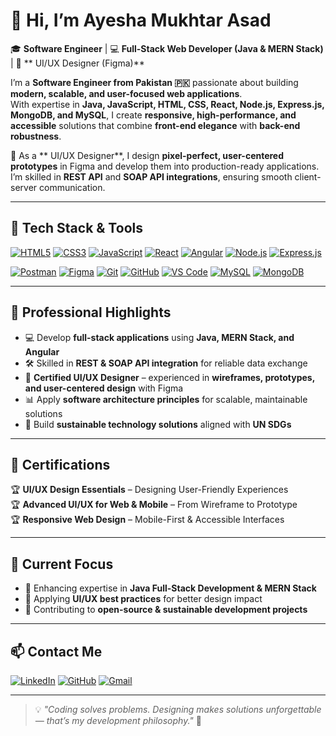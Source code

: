 # 👋 Hi, I’m Ayesha Mukhtar Asad  

🎓 **Software Engineer** | 💻 **Full-Stack Web Developer (Java & MERN Stack)** | 🎨 ** UI/UX Designer (Figma)**  

I’m a **Software Engineer from Pakistan 🇵🇰** passionate about building **modern, scalable, and user-focused web applications**.  
With expertise in **Java, JavaScript, HTML, CSS, React, Node.js, Express.js, MongoDB, and MySQL**, I create **responsive, high-performance, and accessible** solutions that combine **front-end elegance** with **back-end robustness**.  

💼 As a ** UI/UX Designer**, I design **pixel-perfect, user-centered prototypes** in Figma and develop them into production-ready applications.  
I’m skilled in **REST API** and **SOAP API integrations**, ensuring smooth client-server communication.   

---

## 🚀 Tech Stack & Tools  

[![HTML5](https://img.shields.io/badge/HTML5-E34F26?style=for-the-badge&logo=html5&logoColor=white)]()
[![CSS3](https://img.shields.io/badge/CSS3-1572B6?style=for-the-badge&logo=css3&logoColor=white)]()
[![JavaScript](https://img.shields.io/badge/JavaScript-F7DF1E?style=for-the-badge&logo=javascript&logoColor=black)]()
[![React](https://img.shields.io/badge/React-20232A?style=for-the-badge&logo=react&logoColor=61DAFB)]()
[![Angular](https://img.shields.io/badge/Angular-DD0031?style=for-the-badge&logo=angular&logoColor=white)]()
[![Node.js](https://img.shields.io/badge/Node.js-339933?style=for-the-badge&logo=node.js&logoColor=white)]()
[![Express.js](https://img.shields.io/badge/Express.js-000000?style=for-the-badge&logo=express&logoColor=white)]()

[![Postman](https://img.shields.io/badge/Postman-FF6C37?style=for-the-badge&logo=postman&logoColor=white)]()
[![Figma](https://img.shields.io/badge/Figma-F24E1E?style=for-the-badge&logo=figma&logoColor=white)]()
[![Git](https://img.shields.io/badge/Git-F05033?style=for-the-badge&logo=git&logoColor=white)]()
[![GitHub](https://img.shields.io/badge/GitHub-181717?style=for-the-badge&logo=github&logoColor=white)]()
[![VS Code](https://img.shields.io/badge/VS%20Code-0078D4?style=for-the-badge&logo=visual-studio-code&logoColor=white)]()
[![MySQL](https://img.shields.io/badge/MySQL-4479A1?style=for-the-badge&logo=mysql&logoColor=white)]()
[![MongoDB](https://img.shields.io/badge/MongoDB-4EA94B?style=for-the-badge&logo=mongodb&logoColor=white)]()

---

## 🌟 Professional Highlights  

- 💻 Develop **full-stack applications** using **Java, MERN Stack, and Angular**  
- 🛠 Skilled in **REST & SOAP API integration** for reliable data exchange  
- 🎨 **Certified UI/UX Designer** – experienced in **wireframes, prototypes, and user-centered design** with Figma  
- 📊 Apply **software architecture principles** for scalable, maintainable solutions  
- 🌱 Build **sustainable technology solutions** aligned with **UN SDGs**  

---

## 📜 Certifications  

🏆 **UI/UX Design Essentials** – Designing User-Friendly Experiences  
🏆 **Advanced UI/UX for Web & Mobile** – From Wireframe to Prototype  
🏆 **Responsive Web Design** – Mobile-First & Accessible Interfaces  

---

## 📌 Current Focus  

- 🚀 Enhancing expertise in **Java Full-Stack Development & MERN Stack**  
- 🎨 Applying **UI/UX best practices** for better design impact  
- 🌱 Contributing to **open-source & sustainable development projects**  

---

## 📫 Contact Me  
[![LinkedIn](https://img.shields.io/badge/LinkedIn-0A66C2?logo=linkedin&logoColor=white)](https://github.com/Ayesha-Asadd) [![GitHub](https://img.shields.io/badge/GitHub-181717?logo=github&logoColor=white)](https://github.com/Ayesha-Asadd) [![Gmail](https://img.shields.io/badge/Email-D14836?logo=gmail&logoColor=white)](mailto:ayesha.m.asad23@gmail.com)  

---

> 💡 *"Coding solves problems. Designing makes solutions unforgettable — that’s my development philosophy."* 🚀

